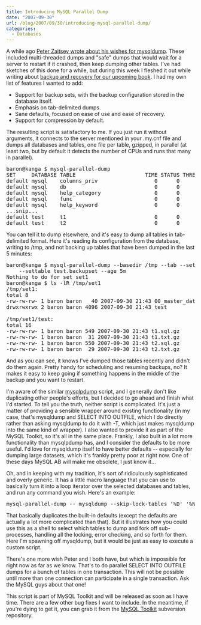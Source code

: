 ```yaml
---
title: Introducing MySQL Parallel Dump
date: "2007-09-30"
url: /blog/2007/09/30/introducing-mysql-parallel-dump/
categories:
  - Databases
---
```

A while ago [Peter Zaitsev wrote about his wishes for mysqldump][1]. These included multi-threaded dumps and "safe" dumps that would wait for a server to restart if it crashed, then keep dumping other tables. I've had sketches of this done for a while, but during this week I fleshed it out while writing about [backup and recovery for our upcoming book][2]. I had my own list of features I wanted to add:

*   Support for backup sets, with the backup configuration stored in the database itself.
*   Emphasis on tab-delimited dumps.
*   Sane defaults, focused on ease of use and ease of recovery.
*   Support for compression by default.

The resulting script is satisfactory to me. If you just run it without arguments, it connects to the server mentioned in your .my.cnf file and dumps all databases and tables, one file per table, gzipped, in parallel (at least two, but by default it detects the number of CPUs and runs that many in parallel).

<pre>baron@kanga $ mysql-parallel-dump
SET     DATABASE TABLE                      TIME STATUS THREADS
default mysql    columns_priv                  0      0       2
default mysql    db                            0      0       2
default mysql    help_category                 0      0       2
default mysql    func                          0      0       2
default mysql    help_keyword                  0      0       2
...snip...
default test     t1                            0      0       2
default test     t2                            0      0       1</pre>

You can tell it to dump elsewhere, and it's easy to dump all tables in tab-delimited format. Here it's reading its configuration from the database, writing to /tmp, and not backing up tables that have been dumped in the last 5 minutes:

<pre>baron@kanga $ mysql-parallel-dump --basedir /tmp --tab --sets set1 \
    --settable test.backupset --age 5m
Nothing to do for set set1
baron@kanga $ ls -lR /tmp/set1
/tmp/set1:
total 8
-rw-rw-rw- 1 baron baron   40 2007-09-30 21:43 00_master_data.sql
drwxrwxrwx 2 baron baron 4096 2007-09-30 21:43 test

/tmp/set1/test:
total 16
-rw-rw-rw- 1 baron baron 549 2007-09-30 21:43 t1.sql.gz
-rw-rw-rw- 1 baron baron  31 2007-09-30 21:43 t1.txt.gz
-rw-rw-rw- 1 baron baron 550 2007-09-30 21:43 t2.sql.gz
-rw-rw-rw- 1 baron baron  29 2007-09-30 21:43 t2.txt.gz</pre>

And as you can see, it knows I've dumped those tables recently and didn't do them again. Pretty handy for scheduling and resuming backups, no? It makes it easy to keep going if something happens in the middle of the backup and you want to restart.

I'm aware of the similar [mysqlpdump][3] script, and I generally don't like duplicating other people's efforts, but I decided to go ahead and finish what I'd started. To tell you the truth, neither script is complicated. It's just a matter of providing a sensible wrapper around existing functionality (in my case, that's mysqldump and SELECT INTO OUTFILE, which I do directly rather than asking mysqldump to do it with -T, which just makes mysqldump into the same kind of wrapper). I also wanted to provide it as part of the MySQL Toolkit, so it's all in the same place. Frankly, I also built in a lot more functionality than mysqlpdump has, and I consider the defaults to be more useful. I'd love for mysqldump itself to have better defaults -- especially for dumping large datasets, which it's frankly pretty poor at right now. One of these days MySQL AB will make me obsolete, I just know it&#8230;

Oh, and in keeping with my tradition, it's sort of ridiculously sophisticated and overly generic. It has a little macro language that you can use to basically turn it into a loop iterator over the selected databases and tables, and run any command you wish. Here's an example:

<pre>mysql-parallel-dump -- mysqldump --skip-lock-tables '%D' '%N' \| gzip --fast -c - \> '%D.%N.gz'</pre>

That basically duplicates the built-in defaults (except the defaults are actually a lot more complicated than that). But it illustrates how you could use this as a shell to select which tables to dump and fork off sub-processes, handling all the locking, error checking, and so forth for them. Here I'm spawning off mysqldump, but it would be just as easy to execute a custom script.

There's one more wish Peter and I both have, but which is impossible for right now as far as we know. That's to do parallel SELECT INTO OUTFILE dumps for a bunch of tables in one transaction. This will not be possible until more than one connection can participate in a single transaction. Ask the MySQL guys about that one!

This script is part of MySQL Toolkit and will be released as soon as I have time. There are a few other bug fixes I want to include. In the meantime, if you're dying to get it, you can grab it from the [MySQL Toolkit][4] subversion repository.

 [1]: http://www.mysqlperformanceblog.com/2007/05/22/wishes-for-mysqldump/
 [2]: /blog/2007/09/19/high-performance-mysql-second-edition-backup-and-recovery/
 [3]: http://www.fr3nd.net/projects/mysqlpdump/
 [4]: http://code.google.com/p/maatkit/
